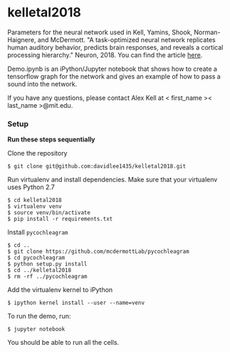 # kelletal2018
Parameters for the neural network used in Kell, Yamins, Shook, Norman-Haignere, and McDermott. "A task-optimized neural network replicates human auditory behavior, predicts brain responses, and reveals a cortical processing hierarchy." Neuron, 2018. You can find the article <a href="https://www.cell.com/neuron/fulltext/S0896-6273(18)30250-2">here</a>.

Demo.ipynb is an iPython/Jupyter notebook that shows how to create a tensorflow graph for the network and gives an example of how to pass a sound into the network.

If you have any questions, please contact Alex Kell at < first_name >< last_name >@mit.edu.

### Setup
**Run these steps sequentially**

Clone the repository
```
$ git clone git@github.com:davidlee1435/kelletal2018.git
```

Run virtualenv and install dependencies. Make sure that your virtualenv uses Python 2.7
```
$ cd kelletal2018
$ virtualenv venv
$ source venv/bin/activate
$ pip install -r requirements.txt
```

Install `pycochleagram`
```
$ cd ..
$ git clone https://github.com/mcdermottLab/pycochleagram
$ cd pycochleagram
$ python setup.py install
$ cd ../kelletal2018
$ rm -rf ../pycochleagram
```

Add the virtualenv kernel to iPython
```
$ ipython kernel install --user --name=venv
```

To run the demo, run:
```
$ jupyter notebook
```

You should be able to run all the cells.
